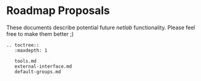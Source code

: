 # Roadmap Proposals

These documents describe potential future _netlab_ functionality. Please feel free to make them better ;)

```eval_rst
.. toctree::
   :maxdepth: 1

   tools.md
   external-interface.md
   default-groups.md
```
